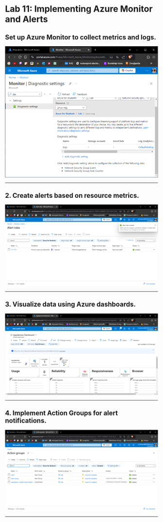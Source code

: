 # Lab 11: Implementing Azure Monitor and Alerts

## Set up Azure Monitor to collect metrics and logs.

![Azure Monitor](./1.PNG)

---

## 2. Create alerts based on resource metrics.

![alerts](./2.PNG)

---

## 3. Visualize data using Azure dashboards.

![dashboards](./3.PNG)

---

## 4. Implement Action Groups for alert notifications.

![Action Groups](./4.PNG)

---

